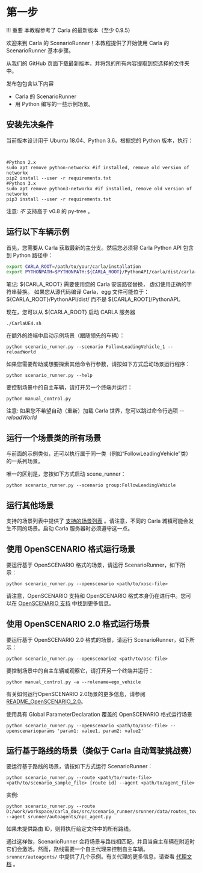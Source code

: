# 第一步

!!! 重要
    本教程参考了 Carla 的最新版本（至少 0.9.5）

欢迎来到 Carla 的 ScenarioRunner！本教程提供了开始使用 Carla 的 ScenarioRunner 基本步骤。

从我们的 GitHub 页面下载最新版本，并将包的所有内容提取到您选择的文件夹中。

发布包包含以下内容

  * Carla 的 ScenarioRunner
  * 用 Python 编写的一些示例场景。

## 安装先决条件
当前版本设计用于 Ubuntu 18.04、Python 3.6。根据您的 Python 版本，执行：
```


#Python 2.x
sudo apt remove python-networkx #if installed, remove old version of networkx
pip2 install --user -r requirements.txt
#Python 3.x
sudo apt remove python3-networkx #if installed, remove old version of networkx
pip3 install --user -r requirements.txt
```
注意: *不* 支持高于 v0.8 的 py-tree 。



## 运行以下车辆示例
首先，您需要从 Carla 获取最新的主分支。然后您必须将 Carla Python API 包含到 Python 路径中：
```Bash
export CARLA_ROOT=/path/to/your/carla/installation
export PYTHONPATH=$PYTHONPATH:${CARLA_ROOT}/PythonAPI/carla/dist/carla-<VERSION>.egg:${CARLA_ROOT}/PythonAPI/carla/agents:${CARLA_ROOT}/PythonAPI/carla
```
笔记: ${CARLA_ROOT} 需要使用您的 Carla 安装路径替换，
      <VERSION> 虚幻使用正确的字符串替换。
      如果您从源代码编译 Carla，egg 文件可能位于：
      ${CARLA_ROOT}/PythonAPI/dist/ 而不是 ${CARLA_ROOT}/PythonAPI。

现在，您可以从 ${CARLA_ROOT} 启动 CARLA 服务器
```
./CarlaUE4.sh
```

在额外的终端中启动示例场景（跟随领先的车辆）：
```
python scenario_runner.py --scenario FollowLeadingVehicle_1 --reloadWorld
```

如果您需要帮助或想要探索其他命令行参数，请按如下方式启动场景运行程序：
```
python scenario_runner.py --help
```

要控制场景中的自主车辆，请打开另一个终端并运行：
```
python manual_control.py
```

注意: 如果您不希望自动（重新）加载 Carla 世界，您可以跳过命令行选项 _--reloadWorld_

## 运行一个场景类的所有场景
与前面的示例类似，还可以执行属于同一类（例如“FollowLeadingVehicle”类）的一系列场景。

唯一的区别是，您按如下方式启动 scene_runner：
```
python scenario_runner.py --scenario group:FollowLeadingVehicle
```

## 运行其他场景

支持的场景列表中提供了 [支持的场景列表](list_of_scenarios.md) 。请注意，不同的 Carla 城镇可能会发生不同的场景。启动 Carla 服务器时必须遵守这一点。

## 使用 OpenSCENARIO 格式运行场景
要运行基于 OpenSCENARIO 格式的场景，请运行 ScenarioRunner，如下所示：
```
python scenario_runner.py --openscenario <path/to/xosc-file>
```
请注意，OpenSCENARIO 支持和 OpenSCENARIO 格式本身仍在进行中。您可以在 [OpenSCENARIO 支持](openscenario_support.md) 中找到更多信息。

## 使用 OpenSCENARIO 2.0 格式运行场景
要运行基于 OpenSCENARIO 2.0 格式的场景，请运行 ScenarioRunner，如下所示：
```
python scenario_runner.py --openscenario2 <path/to/osc-file>
```

要控制场景中的自主车辆或观察它，请打开另一个终端并运行：
```
python manual_control.py -a --rolename=ego_vehicle
```
有关如何运行OpenSCENARIO 2.0场景的更多信息，请参阅 [README_OpenSCENARIO_2.0](README_OpenSCENARIO_2.0.md)。

使用具有 Global ParameterDeclaration 覆盖的 OpenSCENARIO 格式运行场景
```
python scenario_runner.py --openscenario <path/to/xosc-file> --openscenarioparams 'param1: value1, param2: value2'
```

## 运行基于路线的场景（类似于 Carla 自动驾驶挑战赛）
要运行基于路线的场景，请按如下方式运行 ScenarioRunner：
```
python scenario_runner.py --route <path/to/route-file> <path/to/scenario_sample_file> [route id] --agent <path/to/agent_file>
```
实例:
```
python scenario_runner.py --route D:/work/workspace/carla_doc/src/scenario_runner/srunner/data/routes_town10.xml  --agent srunner/autoagents/npc_agent.py
```

如果未提供路由 ID，则将执行给定文件中的所有路线。


通过这样做，ScenarioRunner 会将场景与路线相匹配，并且当自主车辆在附近时它们会激活。然而，路线需要一个自主代理来控制自主车辆。`srunner/autoagents/` 中提供了几个示例。有关代理的更多信息，请查看 [代理文档](agent_evaluation.md) 。

